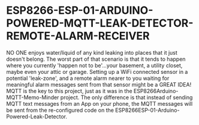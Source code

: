 # ESP8266-ESP-01-ARDUINO-POWERED-MQTT-LEAK-DETECTOR-REMOTE-ALARM-RECEIVER
NO ONE enjoys water/liquid of any kind leaking into places that it just doesn't belong. The worst part of that scenario is that it tends to happen where you currently 'happen not to be'...your basement, a utility closet, maybe even your attic or garage. Setting up a WiFi connected sensor in a potential 'leak-zone', and a remote alarm nearer to you waiting for meaningful alarm messages sent from that sensor might be a GREAT IDEA!  MQTT is the key to this project, just as it was in the ESP8266Arduino-MQTT-Memo-Minder project. The only difference is that instead of sending MQTT text messages from an App on your phone, the MQTT messages will be sent from the re-configured code on the ESP8266ESP-01-Arduino-Powered-Leak-Detector.

